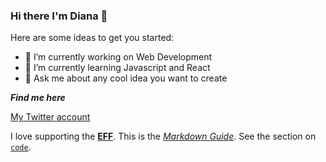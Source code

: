 ### Hi there I'm Diana 👋
Here are some ideas to get you started:

- 🔭 I’m currently working on Web Development
- 🌱 I’m currently learning Javascript and React
- 💬 Ask me about any cool idea you want to create


***Find me here***

[My Twitter account](https://https://twitter.com/DianaDowns28) 


I love supporting the **[EFF](https://eff.org)**.
This is the *[Markdown Guide](https://www.markdownguide.org)*.
See the section on [`code`](#code).

<!--
**DianaED/DianaED** is a ✨ _special_ ✨ repository because its `README.md` (this file) appears on your GitHub profile.
-->
